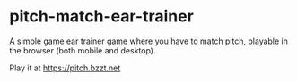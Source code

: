 # pitch-match-ear-trainer

A simple game ear trainer game where you have to match pitch, playable in the
browser (both mobile and desktop).

Play it at https://pitch.bzzt.net
